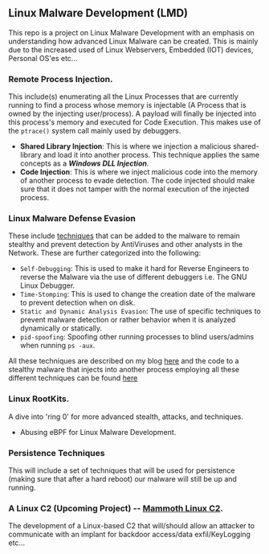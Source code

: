 ## Linux Malware Development (LMD)

This repo is a project on Linux Malware Development with an emphasis on understanding how advanced Linux Malware can be created. This is mainly due to the increased used of Linux Webservers, Embedded (IOT) devices, Personal OS'es etc...

### Remote Process Injection.
This include(s) enumerating all the Linux Processes that are currently running to find a process whose memory is injectable (A Process that is owned by the injecting user/process). A payload will finally be injected into this process's memory and executed for Code Execution. This makes use of the `ptrace()` system call mainly used by debuggers.
- **Shared Library Injection**: This is where we injection a malicious shared-library and load it into another process. This technique applies the same concepts as a ***Windows DLL Injection***.
- **Code Injection**: This is where we inject malicious code into the memory of another process to evade detection. The code injected should make sure that it does not tamper with the normal execution of the injected process.

### Linux Malware Defense Evasion

These include [techniques](LinuxMalwareDefenseEvasion) that can be added to the malware to remain stealthy and prevent detection by AntiViruses and other analysts in the Network. These are further categorized into the following:
 - `Self-Debugging`: This is used to make it hard for Reverse Engineers to reverse the Malware via the use of different debuggers i.e. The GNU Linux Debugger.
 - `Time-Stomping`: This is used to change the creation date of the malware to prevent detection when on disk.
 - `Static and Dynamic Analysis Evasion`: The use of specific techniques to prevent malware detection or rather behavior when it is analyzed dynamically or statically.
 - `pid-spoofing`: Spoofing other running processes to blind users/admins when running `ps -aux`.

All these techniques are described on my blog [here](https://mutur4.github.io/posts/linux-malware-development/edr/) and the code to a stealthy malware that injects into another process employing all these different techniques can be found [here]()
   

### Linux RootKits.
A dive into 'ring 0' for more advanced stealth, attacks, and techniques. 
 - Abusing eBPF for Linux Malware Development.

### Persistence Techniques
This will include a set of techniques that will be used for persistence (making sure that after a hard reboot) our malware will still be up and running. 

### A Linux C2 (Upcoming Project) -- [Mammoth Linux C2]().

The development of a Linux-based C2 that will/should allow an attacker to communicate with an implant for backdoor access/data exfil/KeyLogging etc... 
